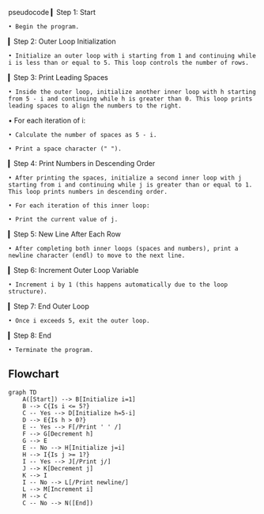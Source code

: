 
pseudocode
▎Step 1: Start

    • Begin the program.

▎Step 2: Outer Loop Initialization

    • Initialize an outer loop with i starting from 1 and continuing while i is less than or equal to 5. This loop controls the number of rows.

▎Step 3: Print Leading Spaces

    • Inside the outer loop, initialize another inner loop with h starting from 5 - i and continuing while h is greater than 0. This loop prints leading spaces to align the numbers to the right.

  • For each iteration of i:

    • Calculate the number of spaces as 5 - i.

    • Print a space character (" ").

▎Step 4: Print Numbers in Descending Order

    • After printing the spaces, initialize a second inner loop with j starting from i and continuing while j is greater than or equal to 1. This loop prints numbers in descending order.

    • For each iteration of this inner loop:

    • Print the current value of j.

▎Step 5: New Line After Each Row

    • After completing both inner loops (spaces and numbers), print a newline character (endl) to move to the next line.

▎Step 6: Increment Outer Loop Variable

    • Increment i by 1 (this happens automatically due to the loop structure).

▎Step 7: End Outer Loop

    • Once i exceeds 5, exit the outer loop.

▎Step 8: End

    • Terminate the program.
## Flowchart

```mermaid
graph TD
    A([Start]) --> B[Initialize i=1]
    B --> C{Is i <= 5?}
    C -- Yes --> D[Initialize h=5-i]
    D --> E{Is h > 0?}
    E -- Yes --> F[/Print ' ' /]
    F --> G[Decrement h]
    G --> E
    E -- No --> H[Initialize j=i]
    H --> I{Is j >= 1?}
    I -- Yes --> J[/Print j/]
    J --> K[Decrement j]
    K --> I
    I -- No --> L[/Print newline/]
    L --> M[Increment i]
    M --> C
    C -- No --> N([End])
```
